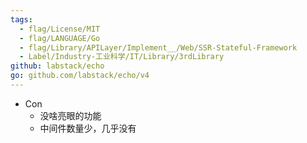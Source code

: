 ```yaml
---
tags:
  - flag/License/MIT
  - flag/LANGUAGE/Go
  - flag/Library/APILayer/Implement__/Web/SSR-Stateful-Framework
  - Label/Industry-工业科学/IT/Library/3rdLibrary
github: labstack/echo
go: github.com/labstack/echo/v4
---
```


- Con
    - 没啥亮眼的功能
    - 中间件数量少，几乎没有

